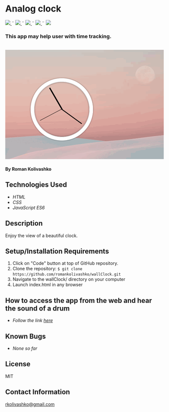 # Analog clock

<html>
<!-- Project Shields -->
    <p align="left">
        <a href="https://github.com/romankolivashko/wallClock">
            <img src="https://img.shields.io/github/repo-size/romankolivashko/wallClock?style=plastic">
        </a>
		  ¨
        <a href="https://github.com/romankolivashko/wallClock/commits/main">
            <img src="https://img.shields.io/github/last-commit/romankolivashko/wallClock?color=yellow&style=plastic">
        </a>
        ¨
        <a href="https://github.com/romankolivashko/wallClock/stargazers">
            <img src="https://img.shields.io/github/stars/romankolivashko/wallClock?color=yellow&style=plastic">
        </a>
        ¨
        <a href="https://github.com/romankolivashko/wallClock/issues">
           <img src="https://img.shields.io/github/issues/romankolivashko/wallClock?color=yellow&style=plastic">
        </a>
        ¨
        <a href="https://linkedin.com/in/rkolivashko">
            <img src="https://img.shields.io/badge/-LinkedIn-black.svg?style=plastic&logo=linkedin&colorB=2867B2">
        </a>
    </p> 
</html>

### This app may help user with time tracking. 

\
![](./assets/clock.gif)

#### By Roman Kolivashko

## Technologies Used

* _HTML_
* _CSS_
* _JavaScript ES6_

## Description
Enjoy the view of a beautiful clock.

## Setup/Installation Requirements

1. Click on "Code" button at top of GitHub repository. 
2. Clone the repository: `$ git clone https://github.com/romankolivashko/wallClock.git`
3. Navigate to the wallClock/ directory on your computer
4. Launch index.html in any browser 

## How to access the app from the web and hear the sound of a drum
* _Follow the link [here](https://clock-on-the-wall.netlify.app//)_ 
## Known Bugs

* _None so far_

## License
MIT
## Contact Information
rkolivashko@gmail.com
